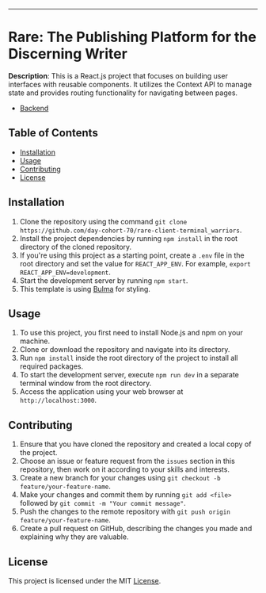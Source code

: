 

-----------
# Rare: The Publishing Platform for the Discerning Writer


**Description**: This is a React.js project that focuses on building user interfaces with reusable components. It utilizes the Context API to manage state and provides routing functionality for navigating between pages.
 - [Backend](https://github.com/day-cohort-70/rare-api-terminal_warriors) 
## Table of Contents

- [Installation](#installation)
- [Usage](#usage)
- [Contributing](#contributing)
- [License](#license)

## Installation

1. Clone the repository using the command `git clone https://github.com/day-cohort-70/rare-client-terminal_warriors`.
2. Install the project dependencies by running `npm install` in the root directory of the cloned repository.
3. If you're using this project as a starting point, create a `.env` file in the root directory and set the value for `REACT_APP_ENV`. For example, `export REACT_APP_ENV=development`.
4. Start the development server by running `npm start`.
5. This template is using [Bulma](https://bulma.io/documentation) for styling.

## Usage

1. To use this project, you first need to install Node.js and npm on your machine.
2. Clone or download the repository and navigate into its directory.
3. Run `npm install` inside the root directory of the project to install all required packages.
4. To start the development server, execute `npm run dev` in a separate terminal window from the root directory.
5. Access the application using your web browser at `http://localhost:3000`.

## Contributing

1. Ensure that you have cloned the repository and created a local copy of the project.
2. Choose an issue or feature request from the `issues` section in this repository, then work on it according to your skills and interests.
3. Create a new branch for your changes using `git checkout -b feature/your-feature-name`.
4. Make your changes and commit them by running `git add <file>` followed by `git commit -m "Your commit message"`.
5. Push the changes to the remote repository with `git push origin feature/your-feature-name`.
7. Create a pull request on GitHub, describing the changes you made and explaining why they are valuable.

## License

  This project is licensed under the MIT [License](https://opensource.org/licenses/MIT).




